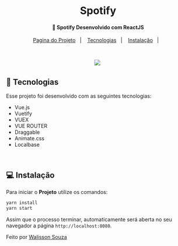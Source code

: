 <h1 align="center">
    Spotify
</h1>

<h4 align="center">
  🚀 Spotify Desenvolvido com ReactJS
</h4>

<p align="center">
  <a href="">Pagina do Projeto</a>&nbsp;&nbsp;&nbsp;|&nbsp;&nbsp;&nbsp;
  <a href="#rocket-tecnologias">Tecnologias</a>&nbsp;&nbsp;&nbsp;|&nbsp;&nbsp;&nbsp;
  <a href="#-instalação">Instalação</a>&nbsp;&nbsp;&nbsp;|&nbsp;&nbsp;&nbsp;
  
</p>

<br>

<p align="center">
  <img src="https://user-images.githubusercontent.com/48169247/140794399-82997c0f-1af2-4332-b925-b348be7ba0b9.PNG">
  <img src="">
</p>

## :rocket: Tecnologias

Esse projeto foi desenvolvido com as seguintes tecnologias:

- Vue.js
- Vuetify
- VUEX
- VUE ROUTER
- Draggable
- Animate.css
- Localbase

<br>

## 💻 Instalação

Para iniciar o **Projeto** utilize os comandos:

```bash
yarn install
yarn start
```

Assim que o processo terminar, automaticamente será aberta no seu navegador a página `http://localhost:8080`.

Feito por [Walisson Souza](https://github.com/walisson27)
